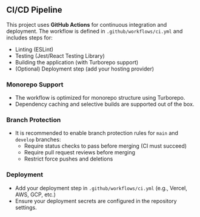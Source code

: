 ## CI/CD Pipeline

This project uses **GitHub Actions** for continuous integration and deployment. The workflow is defined in `.github/workflows/ci.yml` and includes steps for:

- Linting (ESLint)
- Testing (Jest/React Testing Library)
- Building the application (with Turborepo support)
- (Optional) Deployment step (add your hosting provider)

### Monorepo Support

- The workflow is optimized for monorepo structure using Turborepo.
- Dependency caching and selective builds are supported out of the box.

### Branch Protection

- It is recommended to enable branch protection rules for `main` and `develop` branches:
  - Require status checks to pass before merging (CI must succeed)
  - Require pull request reviews before merging
  - Restrict force pushes and deletions

### Deployment

- Add your deployment step in `.github/workflows/ci.yml` (e.g., Vercel, AWS, GCP, etc.)
- Ensure your deployment secrets are configured in the repository settings.
